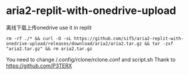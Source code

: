 # aria2-replit-with-onedrive-upload
离线下载上传onedrive
use it in replit

    rm -rf ./* && curl -O -sL https://github.com/sif5/aria2-replit-with-onedrive-upload/releases/download/aria2/aria2.tar.gz && tar -zxf "aria2.tar.gz" && rm aria2.tar.gz

You need to change /.config/rclone/rclone.conf and script.sh
Thank to https://github.com/P3TERX
